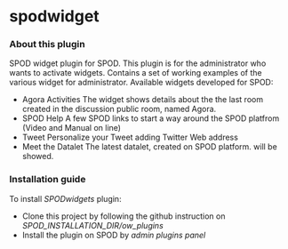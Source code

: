 # spodwidget

### About this plugin
SPOD widget plugin for SPOD. This plugin is for the administrator who wants to activate widgets. Contains a set of working examples of the various widget for administrator.
Available  widgets developed for SPOD:

 * Agora Activities
 The widget shows  details about the the last room created in the discussion public room, named Agora. 
 * SPOD Help
 A  few SPOD links to start a way around the SPOD platfrom (Video and Manual on line)
 * Tweet 
 Personalize your Tweet adding Twitter Web address
 * Meet the Datalet 
 The latest datalet, created on SPOD platform. will be showed. 
 

### Installation guide
To install *SPODwidgets* plugin:

* Clone this project by following the github instruction on *SPOD_INSTALLATION_DIR/ow_plugins*
* Install the plugin on SPOD by *admin plugins panel*
